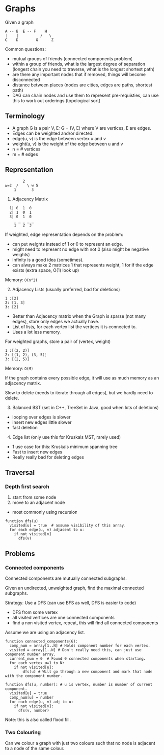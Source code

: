 # Graphs

Given a graph
```
A -- B  E -- F    H
|    |          /   \
C    D        G      Z
```
Common questions:
- mutual groups of friends (connected components problem)
- within a group of friends, what is the largest degree of separation (longest chain you need to traverse, what is the longest shortest path)
- are there any important nodes that if removed, things will become disconnected
- distance between places (nodes are cities, edges are paths, shortest path)
- DAG can chain nodes and use them to represent pre-requisties, can use this to work out orderings (topological sort)


## Terminology

  - A graph G is a pair V, E: G = (V, E) where V are vertices, E are edges.
  - Edges can be weighted and/or directed.
  - edge(u, v) is the edge between vertex u and v
  - weight(u, v) is the weight of the edge between u and v
  - n = # vertices
  - m = # edges

## Representation
```
        2
w=2  /    \ w 5
    1       3
```
1. Adjacency Matrix
```
  1| 0  1  0
  2| 1  0  1
  3| 0  1  0
    _ _ _ _ _
    1   2  3
```
If weighted, edge representation depends on the problem:
- can put weights instead of 1 or 0 to represent an edge.
- might need to represent no edge with not 0 (also might be negative weights)
- infinity is a good idea (sometimes).
- can always make 2 matrices 1 that represents weight, 1 for if the edge exists (extra space, O(1) look up)

Memory: `O(n^2)`

2. Adjacency Lists (usually preferred, bad for deletions)
```
1 :[2]
2: [1, 3]
3: [2]
```
- Better than Adjacency matrix when the Graph is sparse (not many edges), store only edges we actually have.
- List of lists, for each vertex list the vertices it is connected to.
- Uses a lot less memory.

For weighted graphs, store a pair of (vertex, weight)
```
1 :[(2, 2)]
2: [(1, 2), (3, 5)]
3: [(2, 5)]
```
Memory: `O(M)`

If the graph contains every possible edge, it will use as much memory as an adjacency matrix.

Slow to delete (needs to iterate through all edges), but we hardly need to delete.

3. Balanced BST (set in C++, TreeSet in Java, good when lots of deletions)
- looping over edges is slower
- insert new edges little slower
- fast deletion

4. Edge list (only use this for Kruskals MST, rarely used)
- 1 use case for this: Kruskals minimum spanning tree
- Fast to insert new edges
- Really really bad for deleting edges

## Traversal

### Depth first search
1. start from some node
2. move to an adjacent node

- most commonly using recursion

```
function dfs(u)
  visited[u] = true  # assume visibility of this array.
  for each edge(u, v) adjacent to u:
    if not visited[v]
      dfs(v)
```
## Problems

### Connected components

Connected components are mutually connected subgraphs.

Given an undirected, unweighted graph, find the maximal connected subgraphs.

Strategy: Use a DFS (can use BFS as well, DFS is easier to code)
- DFS from some vertex
- all visited vertices are one connected components
- find a non visited vertex, repeat, this will find all connected components

Assume we are using an adjacency list.
```
function connected_components(G):
  comp_num = array[1..N] # Holds component number for each vertex.
  visited = array[1..N] # Don't really need this, can just use component number array.
  current_num = 0  # Found 0 connected components when starting.
  for each vertex u=1 to N:
    if not visited[u]:
        dfs(u) # Will go through a new component and mark that node with the component number.

function dfs(u, number): # u is vertex, number is number of current component.
  visited[u] = true
  comp_num[u] = number
  for each edge(u, v) adj to u:
    if not visited[v]:
      dfs(v, number)
```

Note: this is also called flood fill.

### Two Colouring

Can we colour a graph with just two colours such that no node is adjacent to a node of the same colour.
